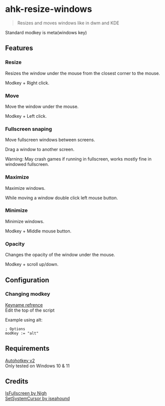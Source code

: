 # ahk-resize-windows

> Resizes and moves windows like in dwm and KDE

Standard modkey is meta(windows key)

## Features

### Resize

Resizes the window under the mouse from the closest corner to the mouse.

Modkey + Right click.

### Move

Move the window under the mouse.

Modkey + Left click.

### Fullscreen snaping

Move fullscreen windows between screens.

Drag a window to another screen.

Warning: May crash games if running in fullscreen, works mostly fine in windowed fullscreen.

### Maximize

Maximize windows.

While moving a window double click left mouse button.

### Minimize

Minimize windows.

Modkey + Middle mouse button.

### Opacity

Changes the opacity of the window under the mouse.

Modkey + scroll up/down.

## Configuration

### Changing modkey

[Keyname refrence](https://www.autohotkey.com/docs/v2/KeyList.htm) \
Edit the top of the script

Example using alt:

```ahk
; Options
modKey := "alt"
```

## Requirements

[Autohotkey v2](https://www.autohotkey.com/) \
Only tested on Windows 10 & 11

## Credits

[IsFullscreen by Nigh](https://github.com/Nigh/isFullScreen) \
[SetSystemCursor by iseahound](https://github.com/iseahound/SetSystemCursor)
